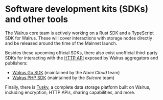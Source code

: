 # Software development kits (SDKs) and other tools

<!-- TODO(): link to ts-sdk for mainnet, and clarify Rust. -->

The Walrus core team is actively working on a Rust SDK and a TypeScript SDK for Walrus. These will
cover interactions with storage nodes directly and be released around the time of the Mainnet
launch.

Besides these upcoming official SDKs, there also exist unofficial third-party SDKs for interacting
with the [HTTP API](./web-api.md#http-api-usage) exposed by Walrus aggregators and publishers:

- [Walrus Go SDK](https://github.com/namihq/walrus-go) (maintained by the *Nami Cloud* team)
- [Walrus PHP SDK](https://github.com/suicore/walrus-sdk-php) (maintained by the *Suicore* team)

Finally, there is [Tusky](https://docs.tusky.io/about/about-tusky), a complete data storage platform
built on Walrus, including encryption, HTTP APIs, sharing capabilities, and more.

